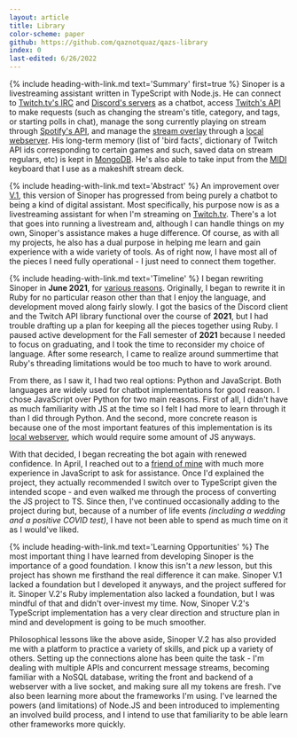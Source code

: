 ```yaml
---
layout: article
title: Library
color-scheme: paper
github: https://github.com/qaznotquaz/qazs-library
index: 0
last-edited: 6/26/2022
---
```



{% include heading-with-link.md text='Summary' first=true %}
Sinoper is a livestreaming assistant written in TypeScript with Node.js. He can connect to [Twitch.tv's IRC](Connections/tw-user) and [Discord's servers](Connections/misc#discord-connection) as a chatbot, access [Twitch's API](Connections/tw-api) to make requests (such as changing the stream's title, category, and tags, or starting polls in chat), manage the song currently playing on stream through [Spotify's API](Connections/misc#spotify-connection), and manage the [stream overlay](Connections/overlay#overlay-client) through a [local webserver](Connections/overlay-server). His long-term memory (list of 'bird facts', dictionary of Twitch API ids corresponding to certain games and such, saved data on stream regulars, etc) is kept in [MongoDB](Connections/mongo). He's also able to take input from the [MIDI](Connections/misc#midi-connection) keyboard that I use as a makeshift stream deck.

{% include heading-with-link.md text='Abstract' %}
An improvement over [V.1](/sinoper-v1), this version of Sinoper has progressed from being purely a chatbot to being a kind of digital assistant. Most specifically, his purpose now is as a livestreaming assistant for when I'm streaming on [Twitch.tv](https://twitch.tv). There's a lot that goes into running a livestream and, although I can handle things on my own, Sinoper's assistance makes a huge difference. Of course, as with all my projects, he also has a dual purpose in helping me learn and gain experience with a wide variety of tools. As of right now, I have most all of the pieces I need fully operational - I just need to connect them together.

{% include heading-with-link.md text='Timeline' %}
I began rewriting Sinoper in **June 2021**, for [various reasons](/sinoper-v1/sunset). Originally, I began to rewrite it in Ruby for no particular reason other than that I enjoy the language, and development moved along fairly slowly. I got the basics of the Discord client and the Twitch API library functional over the course of **2021**, but I had trouble drafting up a plan for keeping all the pieces together using Ruby. I paused active development for the Fall semester of **2021** because I needed to focus on graduating, and I took the time to reconsider my choice of language. After some research, I came to realize around summertime that Ruby's threading limitations would be too much to have to work around.

From there, as I saw it, I had two real options: Python and JavaScript. Both languages are widely used for chatbot implementations for good reason. I chose JavaScript over Python for two main reasons. First of all, I didn't have as much familiarity with JS at the time so I felt I had more to learn through it than I did through Python. And the second, more concrete reason is because one of the most important features of this implementation is its [local webserver](Connections/overlay), which would require some amount of JS anyways.

With that decided, I began recreating the bot again with renewed confidence. In April, I reached out to a [friend of mine](https://github.com/ZomoXYZ) with much more experience in JavaScript to ask for assistance. Once I'd explained the project, they actually recommended I switch over to TypeScript given the intended scope - and even walked me through the process of converting the JS project to TS. Since then, I've continued occasionally adding to the project during but, because of a number of life events *(including a wedding and a positive COVID test)*, I have not been able to spend as much time on it as I would've liked.

{% include heading-with-link.md text='Learning Opportunities' %}
The most important thing I have learned from developing Sinoper is the importance of a good foundation. I know this isn't a *new* lesson, but this project has shown me firsthand the real difference it can make. Sinoper V.1 lacked a foundation but I developed it anyways, and the project suffered for it. Sinoper V.2's Ruby implementation also lacked a foundation, but I was mindful of that and didn't over-invest my time. Now, Sinoper V.2's TypeScript implementation has a very clear direction and structure plan in mind and development is going to be much smoother.

Philosophical lessons like the above aside, Sinoper V.2 has also provided me with a platform to practice a variety of skills, and pick up a variety of others. Setting up the connections alone has been quite the task - I'm dealing with multiple APIs and concurrent message streams, becoming familiar with a NoSQL database, writing the front and backend of a webserver with a live socket, and making sure all my tokens are fresh. I've also been learning more about the frameworks I'm using. I've learned the powers (and limitations) of Node.JS and been introduced to implementing an involved build process, and I intend to use that familiarity to be able learn other frameworks more quickly.
